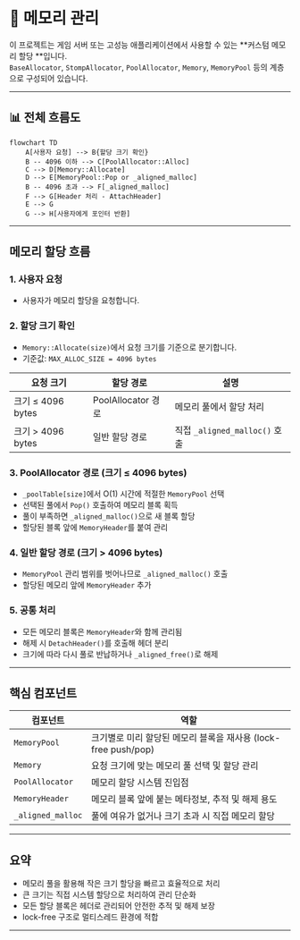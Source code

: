 # 🧠 메모리 관리

이 프로젝트는 게임 서버 또는 고성능 애플리케이션에서 사용할 수 있는 **커스텀 메모리 할당 **입니다.  
`BaseAllocator`, `StompAllocator`, `PoolAllocator`, `Memory`, `MemoryPool` 등의 계층으로 구성되어 있습니다.

---

## 📊 전체 흐름도

```mermaid
flowchart TD
    A[사용자 요청] --> B{할당 크기 확인}
    B -- 4096 이하 --> C[PoolAllocator::Alloc]
    C --> D[Memory::Allocate]
    D --> E[MemoryPool::Pop or _aligned_malloc]
    B -- 4096 초과 --> F[_aligned_malloc]
    F --> G[Header 처리 - AttachHeader]
    E --> G
    G --> H[사용자에게 포인터 반환]

```
--------------------------------------------
## 메모리 할당 흐름

### 1. 사용자 요청
- 사용자가 메모리 할당을 요청합니다.

### 2. 할당 크기 확인
- `Memory::Allocate(size)`에서 요청 크기를 기준으로 분기합니다.
- 기준값: `MAX_ALLOC_SIZE = 4096 bytes`

| 요청 크기          | 할당 경로        | 설명                         |
|------------------|----------------|----------------------------|
| 크기 ≤ 4096 bytes  | PoolAllocator 경로 | 메모리 풀에서 할당 처리             |
| 크기 > 4096 bytes   | 일반 할당 경로    | 직접 `_aligned_malloc()` 호출 |

### 3. PoolAllocator 경로 (크기 ≤ 4096 bytes)
- `_poolTable[size]`에서 O(1) 시간에 적절한 `MemoryPool` 선택
- 선택된 풀에서 `Pop()` 호출하여 메모리 블록 획득
- 풀이 부족하면 `_aligned_malloc()`으로 새 블록 할당
- 할당된 블록 앞에 `MemoryHeader`를 붙여 관리

### 4. 일반 할당 경로 (크기 > 4096 bytes)
- `MemoryPool` 관리 범위를 벗어나므로 `_aligned_malloc()` 호출
- 할당된 메모리 앞에 `MemoryHeader` 추가

### 5. 공통 처리
- 모든 메모리 블록은 `MemoryHeader`와 함께 관리됨
- 해제 시 `DetachHeader()`를 호출해 헤더 분리
- 크기에 따라 다시 풀로 반납하거나 `_aligned_free()`로 해제

---

## 핵심 컴포넌트

| 컴포넌트         | 역할                                            |
|----------------|-----------------------------------------------|
| `MemoryPool`    | 크기별로 미리 할당된 메모리 블록을 재사용 (lock-free push/pop) |
| `Memory`        | 요청 크기에 맞는 메모리 풀 선택 및 할당 관리                |
| `PoolAllocator` | 메모리 할당 시스템 진입점                              |
| `MemoryHeader`  | 메모리 블록 앞에 붙는 메타정보, 추적 및 해제 용도               |
| `_aligned_malloc` | 풀에 여유가 없거나 크기 초과 시 직접 메모리 할당                |

---

## 요약

- 메모리 풀을 활용해 작은 크기 할당을 빠르고 효율적으로 처리  
- 큰 크기는 직접 시스템 할당으로 처리하여 관리 단순화  
- 모든 할당 블록은 헤더로 관리되어 안전한 추적 및 해제 보장  
- lock-free 구조로 멀티스레드 환경에 적합  

---



